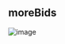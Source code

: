 ## moreBids
![image](https://github.com/Pranav-Shanker/moreBids/assets/148027466/47429b56-80d5-4843-811d-c171c2291732)
